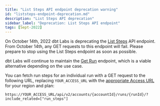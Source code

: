 ```yaml
---
title: "List Steps API endpoint deprecation warning"
id: "liststeps-endpoint-deprecation.md"
description: "List Steps API deprecation"
sidebar_label: "Deprecation: List Steps API endpoint"
tags: [Sept-2022]
---
```


On October 14th, 2022 dbt Labs is deprecating the [List Steps](https://docs.getdbt.com/dbt-cloud/api-v2-legacy#tag/Runs/operation/listSteps) API endpoint. From October 14th, any GET requests to this endpoint will fail. Please prepare to stop using the List Steps endpoint as soon as possible. 

dbt Labs will continue to maintain the [Get Run](https://docs.getdbt.com/dbt-cloud/api-v2-legacy#tag/Runs/operation/getRunById) endpoint, which is a viable alternative depending on the use case. 

You can fetch run steps for an individual run with a GET request to the following URL,  replacing `YOUR_ACCESS_URL` with the [appropriate Access URL](/docs/cloud/about-cloud/regions-ip-addresses) for your region and plan:

`https://YOUR_ACCESS_URL/api/v2/accounts/{accountId}/runs/{runId}/?include_related=["run_steps"]`
